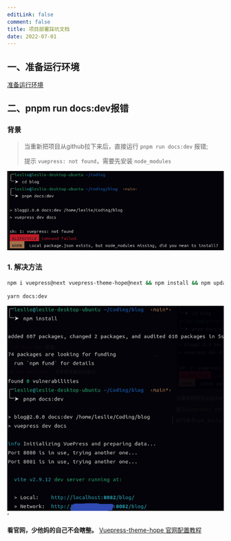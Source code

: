 ```yaml
---
editLink: false
comment: false
title: 项目部署踩坑文档
date: 2022-07-01
---
```


## 一、准备运行环境
[准备运行环境](https://vuepress-theme-hope.github.io/v2/zh/cookbook/tutorial/env.html)

## 二、pnpm run docs:dev报错

### 背景 

> 当重新把项目从github拉下来后，直接运行 `pnpm run docs:dev` 报错;
> 
> 提示 `vuepress: not found`，需要先安装 `node_modules`

 ![](./启动开发服务器报错.png)

 ### 1. 解决方法
 
 ```bash
 npm i vuepress@next vuepress-theme-hope@next && npm install && npm update
 ```
 ```bash
 yarn docs:dev
 ```

<img src="./启动开发服务器成功.png">’

 **看官网，少他妈的自己不会瞎整。**
 [ Vuepress-theme-hope 官网配置教程](https://vuepress-theme-hope.github.io/v2/zh/cookbook/tutorial/command.html#%E5%B8%B8%E7%94%A8%E5%91%BD%E4%BB%A4)